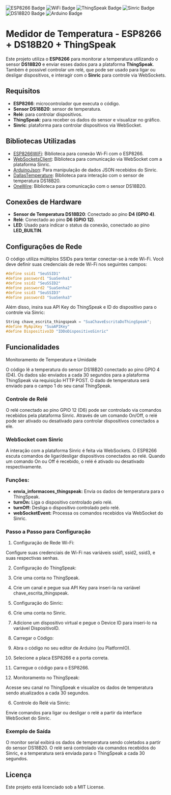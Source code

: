 ![ESP8266 Badge](https://img.shields.io/badge/ESP8266-IDE-blue)
![WiFi Badge](https://img.shields.io/badge/Wi--Fi-SSID-green)
![ThingSpeak Badge](https://img.shields.io/badge/ThingSpeak-API-orange)
![Sinric Badge](https://img.shields.io/badge/Sinric-WebSocket-red)
![DS18B20 Badge](https://img.shields.io/badge/DS18B20-Temperature-brightgreen)
![Arduino Badge](https://img.shields.io/badge/Arduino-IDE-yellowgreen)

# Medidor de Temperatura - ESP8266 + DS18B20 + ThingSpeak

Este projeto utiliza o **ESP8266** para monitorar a temperatura utilizando o sensor **DS18B20** e enviar esses dados para a plataforma **ThingSpeak**. Também é possível controlar um relé, que pode ser usado para ligar ou desligar dispositivos, e interagir com o **Sinric** para controle via WebSockets.

## Requisitos

- **ESP8266**: microcontrolador que executa o código.
- **Sensor DS18B20**: sensor de temperatura.
- **Relé**: para controlar dispositivos.
- **ThingSpeak**: para receber os dados do sensor e visualizar no gráfico.
- **Sinric**: plataforma para controlar dispositivos via WebSocket.

## Bibliotecas Utilizadas

- [ESP8266WiFi](https://github.com/esp8266/Arduino/tree/master/libraries/ESP8266WiFi): Biblioteca para conexão Wi-Fi com o ESP8266.
- [WebSocketsClient](https://github.com/Links2004/arduinoWebSockets): Biblioteca para comunicação via WebSocket com a plataforma Sinric.
- [ArduinoJson](https://github.com/bblanchon/ArduinoJson): Para manipulação de dados JSON recebidos do Sinric.
- [DallasTemperature](https://github.com/milesburton/Arduino-Temperature-and-Humidity-Sensor-Library): Biblioteca para interação com o sensor de temperatura DS18B20.
- [OneWire](https://github.com/PaulStoffregen/OneWire): Biblioteca para comunicação com o sensor DS18B20.

## Conexões de Hardware

- **Sensor de Temperatura DS18B20**: Conectado ao pino **D4 (GPIO 4)**.
- **Relé**: Conectado ao pino **D6 (GPIO 12)**.
- **LED**: Usado para indicar o status da conexão, conectado ao pino **LED_BUILTIN**.

## Configurações de Rede

O código utiliza múltiplos SSIDs para tentar conectar-se à rede Wi-Fi. Você deve definir suas credenciais de rede Wi-Fi nos seguintes campos:

```cpp
#define ssid1 "SeuSSID1"
#define password1 "SuaSenha1"
#define ssid2 "SeuSSID2"
#define password2 "SuaSenha2"
#define ssid3 "SeuSSID3"
#define password3 "SuaSenha3"
```

Além disso, insira sua API Key do ThingSpeak e ID do dispositivo para o controle via Sinric:

```cpp
String chave_escrita_thingspeak = "SuaChaveEscritaDoThingSpeak";
#define MyApiKey "SuaAPIKey"
#define DispositivoID "IDDoDispositivoSinric"
```
## Funcionalidades

Monitoramento de Temperatura e Umidade

O código lê a temperatura do sensor DS18B20 conectado ao pino GPIO 4 (D4). Os dados são enviados a cada 30 segundos para a plataforma ThingSpeak via requisição HTTP POST. O dado de temperatura será enviado para o campo 1 do seu canal ThingSpeak.

### Controle de Relé

O relé conectado ao pino GPIO 12 (D6) pode ser controlado via comandos recebidos pela plataforma Sinric. Através de um comando On/Off, o relé pode ser ativado ou desativado para controlar dispositivos conectados a ele.

### WebSocket com Sinric

A interação com a plataforma Sinric é feita via WebSockets. O ESP8266 escuta comandos de ligar/desligar dispositivos conectados ao relé. Quando um comando On ou Off é recebido, o relé é ativado ou desativado respectivamente.

### Funções:

- **envia_informacoes_thingspeak:** Envia os dados de temperatura para o ThingSpeak.
- **turnOn:** Liga o dispositivo controlado pelo relé.
- **turnOff:** Desliga o dispositivo controlado pelo relé.
- **webSocketEvent:** Processa os comandos recebidos via WebSocket do Sinric.

### Passo a Passo para Configuração
1. Configuração de Rede Wi-Fi:

Configure suas credenciais de Wi-Fi nas variáveis ssid1, ssid2, ssid3, e suas respectivas senhas.
   
2. Configuração do ThingSpeak:

  1. Crie uma conta no ThingSpeak.
  2. Crie um canal e pegue sua API Key para inseri-la na variável chave_escrita_thingspeak.
   
3. Configuração do Sinric:

  1. Crie uma conta no Sinric.
  2. Adicione um dispositivo virtual e pegue o Device ID para inseri-lo na variável DispositivoID.
     
4. Carregar o Código:

  1. Abra o código no seu editor de Arduino (ou PlatformIO).
  2. Selecione a placa ESP8266 e a porta correta.
  3. Carregue o código para o ESP8266.
     
5. Monitoramento no ThingSpeak:

Acesse seu canal no ThingSpeak e visualize os dados de temperatura sendo atualizados a cada 30 segundos.

6. Controle do Relé via Sinric:

Envie comandos para ligar ou desligar o relé a partir da interface WebSocket do Sinric.

### Exemplo de Saída

O monitor serial exibirá os dados de temperatura sendo coletados a partir do sensor DS18B20.
O relé será controlado via comandos recebidos do Sinric, e a temperatura será enviada para o ThingSpeak a cada 30 segundos.

## Licença

Este projeto está licenciado sob a MIT License.
